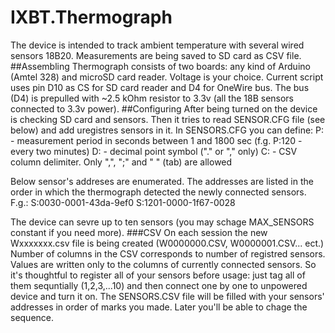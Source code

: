 # IXBT.Thermograph
The device is intended to track ambient temperature with several wired sensors 18B20. 
Measurements are being saved to SD card as CSV file.
##Assembling
Thermograph consists of two boards: any kind of Arduino (Amtel 328) and microSD card reader. Voltage is your choice.
Current script uses pin D10 as CS for SD card reader and D4 for OneWire bus. The bus (D4) is prepulled with ~2.5 kOhm resistor to 3.3v (all the 18B sensors connected to 3.3v power). 
##Configuring
After being turned on the device is checking SD card and sensors. Then it tries to read SENSOR.CFG file (see below) and add uregistres sensors in it. 
In SENSORS.CFG you can define:
P:<int>		- measurement period in seconds between 1 and 1800 sec (f.g. P:120 - every two minutes)
D:<char>	- decimal point symbol ("." or "," only)
C:<char>	- CSV column delimiter. Only ",", ";" and "	" (tab) are allowed

Below sensor's addreses are enumerated. The addresses are listed in the order in which the thermograph detected the newly connected sensors. 
F.g.:
S:0030-0001-43da-9ef0
S:1201-0000-1f67-0028

The device can sevre up to ten sensors (you may schage MAX_SENSORS constant if you need more). 
###CSV
On each session the new Wxxxxxxx.csv file is being created (W0000000.CSV, W0000001.CSV... ect.)
Number of columns in the CSV corresponds to number of registred sensors. Values are written only to the columns of currently connected sensors. 
So it's thoughtful to register all of your sensors before usage: just tag all of them sequntially (1,2,3,...10) and then connect one by one to unpowered device and turn it on. The SENSORS.CSV file will be filled with your sensors' addresses in order of marks you made. Later you'll be able to chage the sequence.
